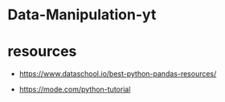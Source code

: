 # Data-Manipulation-yt

# resources
- https://www.dataschool.io/best-python-pandas-resources/

- https://mode.com/python-tutorial
